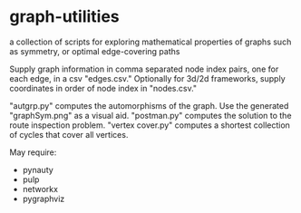 # graph-utilities
a collection of scripts for exploring mathematical properties of graphs such as symmetry, or optimal edge-covering paths

Supply graph information in comma separated node index pairs, one for each edge, in a csv "edges.csv."
Optionally for 3d/2d frameworks, supply coordinates in order of node index in "nodes.csv."

"autgrp.py" computes the automorphisms of the graph. Use the generated "graphSym.png" as a visual aid.
"postman.py" computes the solution to the route inspection problem.
"vertex cover.py" computes a shortest collection of cycles that cover all vertices.

May require:
- pynauty
- pulp
- networkx
- pygraphviz

